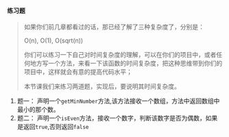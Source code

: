#### 练习题

> 如果你们前几章都看过的话，那已经了解了三种复杂度了，分别是：
>
> O(n),  O(1),  O(sqrt(n))
>
> 你们可以练习一下自己对时间复杂度的理解，可以在你们的项目中，或者任何地方写一个方法，来看一下该函数的时间复杂度，把这种思维带到你们的项目中，这样就会有意的提高代码水平；
>
> 本节课我们来练习两道题，实现后，要说明其时间复杂度。

1. 题一： 声明一个<code>getMinNumber</code>方法,该方法接收一个数组，方法中返回数组中最小的那个数。
2. 题二： 声明一个<code>isEven</code>方法，接收一个数字，判断该数字是否为偶数，如果是返回<code>true</code>,否则返回<code>false</code>

